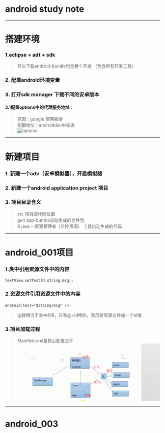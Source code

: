 # android study note  

-----------------------------------------------------
搭建环境
===
### 1.eclipse + adt + sdk 
> 可以下载android-bundle包含整个开发 （包含所有开发工具)  

### 2. 配置android环境变量    
### 3. 打开sdk manager 下载不同的安卓版本     

#### 3.1配置options中的代理服务地址：  
> 原因：google 官网被墙  
配置地址：androiddev中查询  
![options](http://i.imgur.com/Y6JkULY.png)    

-------------------------------------------------------
新建项目  
==
### 1. 新建一个adv（安卓模拟器），开启模拟器  
### 2. 新建一个android application project 项目  
### 3. 项目目录含义
> src 项目源代码位置  
gen app-bundle自动生成的文件包  
R.java --资源管理者（监控资源）  工具自动生成的代码  
	
-------------------------------------------------------		
android_001项目
==
### 1.类中引用资源文件中的内容  
`textView.setText(R.string.msg);`  
### 2.资源文件引用资源文件中的内容       
`android:text="@string/msg" />`	           		
> @就相当于类中的R，只有@+id特别，表示给资源文件加一个id值  

### 3.项目加载过程   
> Manifest.xml是核心配置文件    
![android调用过程](https://github.com/tonghuajianghan/android/blob/master/img/android_guocheng1.jpg)

-------------------------------------------------------
android_003
==



